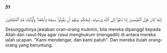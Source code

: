 ##### 51

<span class="ayah">إِنَّمَا كَانَ قَوْلَ ٱلْمُؤْمِنِينَ إِذَا دُعُوٓا۟ إِلَى ٱللَّهِ وَرَسُولِهِۦ لِيَحْكُمَ بَيْنَهُمْ أَن يَقُولُوا۟ سَمِعْنَا وَأَطَعْنَا ۚ وَأُو۟لَٰٓئِكَ هُمُ ٱلْمُفْلِحُونَ</span>

<span class="ayah_translation">Sesungguhnya jawaban oran-orang mukmin, bila mereka dipanggil kepada Allah dan rasul-Nya agar rasul menghukum (mengadili) di antara mereka ialah ucapan. "Kami mendengar, dan kami patuh". Dan mereka itulah orang-orang yang beruntung.</span>

